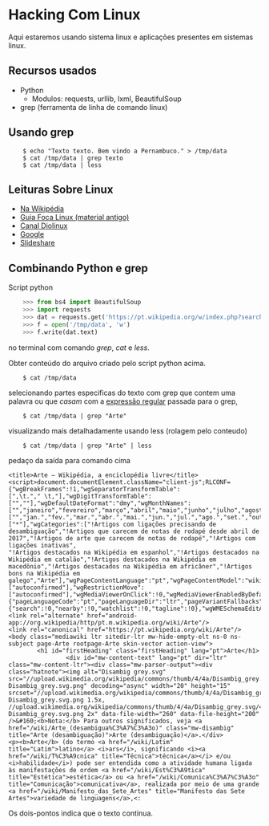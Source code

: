 # Hacking Com Linux

Aqui estaremos usando sistema linux e aplicações presentes em sistemas linux.

## Recursos usados

* Python
	- Modulos: requests, urllib, lxml, BeautifulSoup
* grep (ferramenta de linha de comando linux)

## Usando grep

```
	$ echo "Texto texto. Bem vindo a Pernambuco." > /tmp/data
	$ cat /tmp/data | grep texto
	$ cat /tmp/data | less
```

## Leituras Sobre Linux

* [Na Wikipédia](https://pt.wikipedia.org/wiki/Linux)
* [Guia Foca Linux (material antigo)](https://guiafoca.org/)
* [Canal Diolinux](https://www.diolinux.com.br/)
* [Google](https://www.google.com/)
* [Slideshare](https://pt.slideshare.net/fernando.palma/apostila-linux-bsico)

## Combinando Python e grep

Script python

```python
	>>> from bs4 import BeautifulSoup
	>>> import requests
	>>> dat = requests.get('https://pt.wikipedia.org/w/index.php?search=Arte&title=Especial%3APesquisar&wprov=acrw1_0')
	>>> f = open('/tmp/data', 'w')
	>>> f.write(dat.text)
```

no terminal com comando *grep*, *cat* e *less*.


Obter conteúdo do arquivo criado pelo script python acima.
```
	$ cat /tmp/data
```

selecionando partes especificas do texto com grep que contem uma palavra ou que *casam* com a [expressão regular]() passada para o grep,

```
	$ cat /tmp/data | grep "Arte"
```

visualizando mais detalhadamente usando less (rolagem pelo conteudo)

```
	$ cat /tmp/data | grep "Arte" | less
```

pedaço da saída para comando cima

```
<title>Arte – Wikipédia, a enciclopédia livre</title>
<script>document.documentElement.className="client-js";RLCONF={"wgBreakFrames":!1,"wgSeparatorTransformTable":[",\t."," \t,"],"wgDigitTransformTable":["",""],"wgDefaultDateFormat":"dmy","wgMonthNames":["","janeiro","fevereiro","março","abril","maio","junho","julho","agosto","setembro","outubro","novembro","dezembro"],"wgMonthNamesShort":["","jan.","fev.","mar.","abr.","mai.","jun.","jul.","ago.","set.","out.","nov.","dez."],"wgRequestId":"XjgxzwpAICoAABUWjlAAAACU","wgCSPNonce":!1,"wgCanonicalNamespace":"","wgCanonicalSpecialPageName":!1,"wgNamespaceNumber":0,"wgPageName":"Arte","wgTitle":"Arte","wgCurRevisionId":56962048,"wgRevisionId":56962048,"wgArticleId":310,"wgIsArticle":!0,"wgIsRedirect":!1,"wgAction":"view","wgUserName":null,"wgUserGroups":["*"],"wgCategories":["!Artigos com ligações precisando de desambiguação","!Artigos que carecem de notas de rodapé desde abril de 2017","!Artigos de arte que carecem de notas de rodapé","!Artigos com ligações inativas",
"!Artigos destacados na Wikipédia em espanhol","!Artigos destacados na Wikipédia em catalão","!Artigos destacados na Wikipédia em macedônio","!Artigos destacados na Wikipédia em africâner","!Artigos bons na Wikipédia em galego","Arte"],"wgPageContentLanguage":"pt","wgPageContentModel":"wikitext","wgRelevantPageName":"Arte","wgRelevantArticleId":310,"wgIsProbablyEditable":!1,"wgRelevantPageIsProbablyEditable":!1,"wgRestrictionEdit":["autoconfirmed"],"wgRestrictionMove":["autoconfirmed"],"wgMediaViewerOnClick":!0,"wgMediaViewerEnabledByDefault":!0,"wgPopupsReferencePreviews":!1,"wgPopupsConflictsWithNavPopupGadget":!1,"wgVisualEditor":{"pageLanguageCode":"pt","pageLanguageDir":"ltr","pageVariantFallbacks":"pt"},"wgMFDisplayWikibaseDescriptions":{"search":!0,"nearby":!0,"watchlist":!0,"tagline":!0},"wgWMESchemaEditAttemptStepOversample":!1,"wgULSCurrentAutonym":"português","wgNoticeProject":"wikipedia","wgWikibaseItemId":"Q735",
<link rel="alternate" href="android-app://org.wikipedia/http/pt.m.wikipedia.org/wiki/Arte"/>
<link rel="canonical" href="https://pt.wikipedia.org/wiki/Arte"/>
<body class="mediawiki ltr sitedir-ltr mw-hide-empty-elt ns-0 ns-subject page-Arte rootpage-Arte skin-vector action-view">
        <h1 id="firstHeading" class="firstHeading" lang="pt">Arte</h1>
                <div id="mw-content-text" lang="pt" dir="ltr" class="mw-content-ltr"><div class="mw-parser-output"><div class="hatnote"><img alt="Disambig grey.svg" src="//upload.wikimedia.org/wikipedia/commons/thumb/4/4a/Disambig_grey.svg/20px-Disambig_grey.svg.png" decoding="async" width="20" height="15" srcset="//upload.wikimedia.org/wikipedia/commons/thumb/4/4a/Disambig_grey.svg/30px-Disambig_grey.svg.png 1.5x, //upload.wikimedia.org/wikipedia/commons/thumb/4/4a/Disambig_grey.svg/40px-Disambig_grey.svg.png 2x" data-file-width="260" data-file-height="200" />&#160;<b>Nota:</b> Para outros significados, veja <a href="/wiki/Arte_(desambigua%C3%A7%C3%A3o)" class="mw-disambig" title="Arte (desambiguação)">Arte (desambiguação)</a>.</div>
<p><b>Arte</b> (do termo <a href="/wiki/Latim" title="Latim">latino</a> <i>ars</i>, significando <i><a href="/wiki/T%C3%A9cnica" title="Técnica">técnica</a></i> e/ou <i>habilidade</i>) pode ser entendida como a atividade humana ligada às manifestações de ordem <a href="/wiki/Est%C3%A9tica" title="Estética">estética</a> ou <a href="/wiki/Comunica%C3%A7%C3%A3o" title="Comunicação">comunicativa</a>, realizada por meio de uma grande <a href="/wiki/Manifesto_das_Sete_Artes" title="Manifesto das Sete Artes">variedade de linguagens</a>,<:
```

Os dois-pontos indica que o texto continua.
